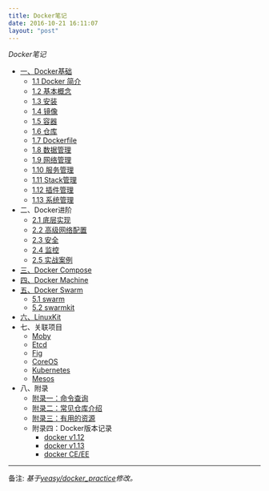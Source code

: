 ```yaml
---
title: Docker笔记
date: 2016-10-21 16:11:07
layout: "post"
---
```


_Docker笔记_


- [一、Docker基础](introduction/)
  - [1.1 Docker 简介](introduction/)
  - [1.2 基本概念](basic_concept/)
  - [1.3 安装](install/)
  - [1.4 镜像](image/)
  - [1.5 容器](container/)
  - [1.6 仓库](repository/)
  - [1.7 Dockerfile](dockerfile/)
  - [1.8 数据管理](data_management/)
  - [1.9 网络管理](network/)
  - [1.10 服务管理](service/)
  - [1.11 Stack管理](stack/)
  - [1.12 插件管理](plugin/)
  - [1.13 系统管理](system/)
- 二、Docker进阶
  - [2.1 底层实现](underly/)
  - [2.2 高级网络配置](advanced_network/)
  - [2.3 安全](security/)
  - [2.4 监控](monitor/)
  - [2.5 实战案例](cases/)
- [三、Docker Compose](compose/)
- [四、Docker Machine](machine/)
- [五、Docker Swarm](swarm/)
  - [5.1 swarm](swarm/intro.html)
  - [5.2 swarmkit](swarm/swarmkit-intro.html)
- [六、LinuxKit](linuxkit/)
- 七、关联项目
  - [Moby](moby.html)
  - [Etcd](etcd/)
  - [Fig](fig/)
  - [CoreOS](coreos/)
  - [Kubernetes](kubernetes/)
  - [Mesos](mesos/)
- 八、附录
  - [附录一：命令查询](appendix_command/)
  - [附录二：常见仓库介绍](appendix_repo/)
  - [附录三：有用的资源](appendix_resources/)
  - 附录四：Docker版本记录
    - [docker v1.12](1.12.html)
    - [docker v1.13](1.13.html)
    - [docker CE/EE](17.04.html)


----
备注: _基于[yeasy/docker_practice](https://github.com/yeasy/docker_practice)修改。_
